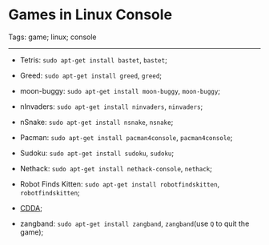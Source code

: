 # Games in Linux Console
Tags: game; linux; console

------

* Tetris: `sudo apt-get install bastet`, `bastet`;

* Greed: `sudo apt-get install greed`, `greed`;

* moon-buggy: `sudo apt-get install moon-buggy`, `moon-buggy`;

* nInvaders: `sudo apt-get install ninvaders`, `ninvaders`;

* nSnake: `sudo apt-get install nsnake`, `nsnake`;

* Pacman: `sudo apt-get install pacman4console`, `pacman4console`;

* Sudoku: `sudo apt-get install sudoku`, `sudoku`;

* Nethack: `sudo apt-get install nethack-console`, `nethack`;

* Robot Finds Kitten: `sudo apt-get install robotfindskitten`, `robotfindskitten`;

* [CDDA](http://en.cataclysmdda.com/);

* zangband: `sudo apt-get install zangband`, `zangband`(use `Q` to quit the game);
